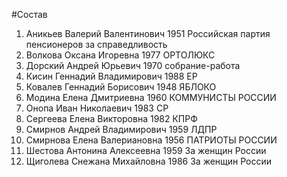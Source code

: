 #Состав
1. Аникьев Валерий Валентинович 1951 Российская партия пенсионеров за справедливость
2. Волкова Оксана Игоревна 1977 ОРТОЛЮКС
3. Дорский Андрей Юрьевич 1970 собрание-работа
4. Кисин Геннадий Владимирович 1988 ЕР
5. Ковалев Геннадий Борисович 1948 ЯБЛОКО
6. Модина Елена Дмитриевна 1960 КОММУНИСТЫ РОССИИ
7. Онопа Иван Николаевич 1983 СР
8. Сергеева Елена Викторовна 1982 КПРФ
9. Смирнов Андрей Владимирович 1959 ЛДПР
10. Смирнова Елена Валериановна 1956 ПАТРИОТЫ РОССИИ
11. Шестова Антонина Алексеевна 1959 За женщин России
12. Щиголева Снежана Михайловна 1986 За женщин России
